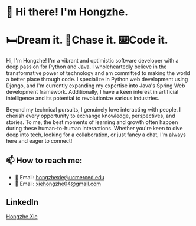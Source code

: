 <h1>👋 Hi there! I'm Hongzhe.</h1>
<h1>🛏️Dream it. 🚀Chase it. ⌨️Code it.</h1>

<p>Hi, I'm Hongzhe! I'm a vibrant and optimistic software developer with a deep passion for Python and Java. I wholeheartedly believe in the transformative power of technology and am committed to making the world a better place through code. I specialize in Python web development using Django, and I'm currently expanding my expertise into Java's Spring Web development framework. Additionally, I have a keen interest in artificial intelligence and its potential to revolutionize various industries.</p>

<p>Beyond my technical pursuits, I genuinely love interacting with people. I cherish every opportunity to exchange knowledge, perspectives, and stories. To me, the best moments of learning and growth often happen during these human-to-human interactions. Whether you're keen to dive deep into tech, looking for a collaboration, or just fancy a chat, I'm always here and eager to connect!</p>

<h2>📫 How to reach me:</h2>
<ul>
    <li>📧 Email: <a href="mailto:hongzhexie@ucmerced.edu">hongzhexie@ucmerced.edu</a></li>
    <li>📧 Email: <a href="mailto:xiehongzhe04@gmail.com">xiehongzhe04@gmail.com</a></li>
</ul>

<h2>LinkedIn</h2>
<script src="https://platform.linkedin.com/badges/js/profile.js" async defer type="text/javascript"></script>
<div class="badge-base LI-profile-badge" data-locale="en_US" data-size="medium" data-theme="dark" data-type="VERTICAL" data-vanity="hongzhe-xie-9a752127b" data-version="v1">
    <a class="badge-base__link LI-simple-link" href="https://cn.linkedin.com/in/hongzhe-xie-9a752127b?trk=profile-badge">Hongzhe Xie</a>
</div>

